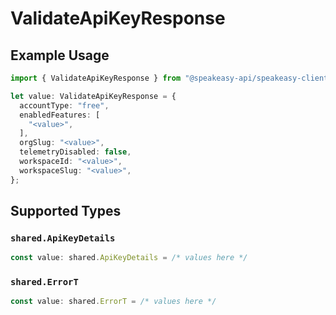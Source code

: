 # ValidateApiKeyResponse

## Example Usage

```typescript
import { ValidateApiKeyResponse } from "@speakeasy-api/speakeasy-client-sdk-typescript/sdk/models/operations";

let value: ValidateApiKeyResponse = {
  accountType: "free",
  enabledFeatures: [
    "<value>",
  ],
  orgSlug: "<value>",
  telemetryDisabled: false,
  workspaceId: "<value>",
  workspaceSlug: "<value>",
};
```

## Supported Types

### `shared.ApiKeyDetails`

```typescript
const value: shared.ApiKeyDetails = /* values here */
```

### `shared.ErrorT`

```typescript
const value: shared.ErrorT = /* values here */
```

